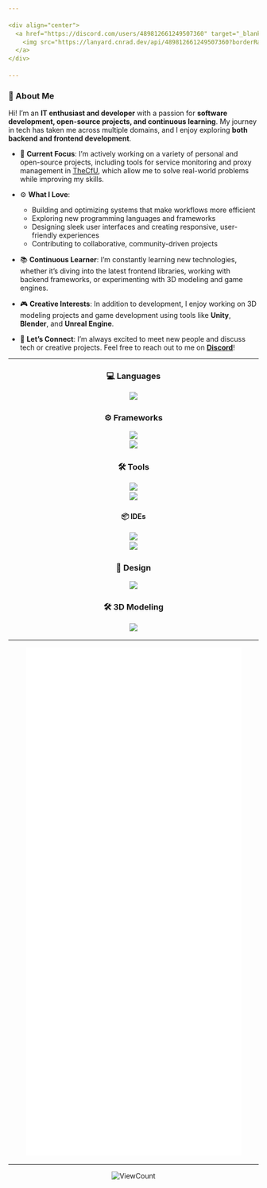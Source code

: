 ```yaml
---

<div align="center">
  <a href="https://discord.com/users/489812661249507360" target="_blank">
    <img src="https://lanyard.cnrad.dev/api/489812661249507360?borderRadius=5px&animated=true&bg=273849&showDisplayName=true&animatedDecoration=true&hideSpotify=true&borderRadius=40px&idleMessage=AFK%20for%20a%20bit,%20but%20always%20happy%20to%20connect!" alt="Discord Status">
  </a>
</div>

---
```


### 👋 About Me
Hi! I’m an **IT enthusiast and developer** with a passion for **software development, open-source projects, and continuous learning**. My journey in tech has taken me across multiple domains, and I enjoy exploring **both backend and frontend development**.

- 🌟 **Current Focus**: I’m actively working on a variety of personal and open-source projects, including tools for service monitoring and proxy management in [TheCfU](https://github.com/thecfu), which allow me to solve real-world problems while improving my skills.
  
- ⚙️ **What I Love**:  
  - Building and optimizing systems that make workflows more efficient  
  - Exploring new programming languages and frameworks  
  - Designing sleek user interfaces and creating responsive, user-friendly experiences  
  - Contributing to collaborative, community-driven projects  

- 📚 **Continuous Learner**: I’m constantly learning new technologies, whether it’s diving into the latest frontend libraries, working with backend frameworks, or experimenting with 3D modeling and game engines.

- 🎮 **Creative Interests**: In addition to development, I enjoy working on 3D modeling projects and game development using tools like **Unity**, **Blender**, and **Unreal Engine**.

- 💬 **Let’s Connect**: I’m always excited to meet new people and discuss tech or creative projects. Feel free to reach out to me on **[Discord](https://discord.com/users/489812661249507360)**!

---

<h3 align="center" style="font-weight: bold;">💻 Languages</h3>
<div align="center">
  <img src="https://go-skill-icons.vercel.app/api/icons?titles=true&perline=5&i=py,js,nodejs,html,go,java,kotlin,bash,css,php">
</div>

<h3 align="center" style="font-weight: bold;">⚙️ Frameworks</h3>
<div align="center">
  <img src="https://go-skill-icons.vercel.app/api/icons?titles=true&i=react,next,kubernetes,fastapi">
  <br>
  <img src="https://go-skill-icons.vercel.app/api/icons?titles=true&i=discordjs,materialui,prisma">
</div>

<h3 align="center" style="font-weight: bold;">🛠 Tools</h3>
<div align="center">
  <img src="https://go-skill-icons.vercel.app/api/icons?titless=true&perline=7&i=git,gitea,github,githubactions,docker,discord,arduino,mongodb,mysql,postgres,vercel,cloudflare,codepen,grafana,prometheus,bitbucket,openstack,terraform,notion,obsidian,stackoverflow">
  <br>
  <img src="https://go-skill-icons.vercel.app/api/icons?titless=true&perline=7&i=chatgpt,jira,mermaid,vite">
</div>

<h4 align="center" style="font-weight: bold;">📦 IDEs</h4>
<div align="center">
  <img src="https://go-skill-icons.vercel.app/api/icons?titles=true&perline=4&i=androidstudio,eclipse,idea,vscode">
  <br>
  <img src="https://go-skill-icons.vercel.app/api/icons?titles=true&perline=4&i=visualstudio,pycharm,webstorm,goland">
</div>

<h3 align="center" style="font-weight: bold;">🎨 Design</h3>
<div align="center">
  <img src="https://go-skill-icons.vercel.app/api/icons?titles=true&i=photoshop,tailwind,figma,filmora">
</div>

<h3 align="center" style="font-weight: bold;">🛠 3D Modeling</h3>
<div align="center">
  <img src="https://go-skill-icons.vercel.app/api/icons?titles=true&i=unity,blender,unrealengine">
</div>

---

<div align="center">
  <picture>
  <img src="/github-metrics.svg" alt="Metrics">
</picture>
</div>

---
<div align="center">
	<img src="https://count.getloli.com/@thegameprofi?theme=booru-lewd&align=center&pixelated=0&darkmode=auto" alt="ViewCount" />
</div>
